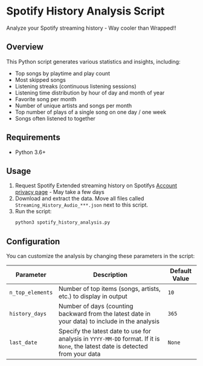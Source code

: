 # Spotify History Analysis Script

Analyze your Spotify streaming history - Way cooler than Wrapped!!

## Overview

This Python script generates various statistics and insights, including:

- Top songs by playtime and play count
- Most skipped songs
- Listening streaks (continuous listening sessions)
- Listening time distribution by hour of day and month of year
- Favorite song per month
- Number of unique artists and songs per month
- Top number of plays of a single song on one day / one week
- Songs often listened to together

## Requirements

- Python 3.6+

## Usage

1. Request Spotify Extended streaming history on Spotifys [Account privacy page](https://www.spotify.com/us/account/privacy/) - May take a few days
2. Download and extract the data. Move all files called `Streaming_History_Audio_***.json` next to this script.
3. Run the script:
	```bash
	python3 spotify_history_analysis.py
	```

## Configuration

You can customize the analysis by changing these parameters in the script:

| Parameter        | Description                                                                                                                     | Default Value |
| ---------------- | ------------------------------------------------------------------------------------------------------------------------------- | ------------- |
| `n_top_elements` | Number of top items (songs, artists, etc.) to display in output                                                                 | `10`          |
| `history_days`   | Number of days (counting backward from the latest date in your data) to include in the analysis                                 | `365`         |
| `last_date`      | Specify the latest date to use for analysis in `YYYY-MM-DD` format. If it is `None`, the latest date is detected from your data | `None`        |
